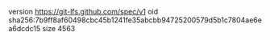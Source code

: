 version https://git-lfs.github.com/spec/v1
oid sha256:7b9ff8af60498cbc45b1241fe35abcbb94725200579d5b1c7804ae6ea6dcdc15
size 4563
